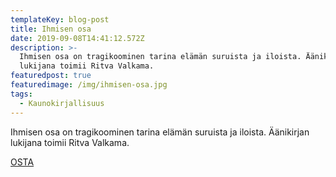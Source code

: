 ```yaml
---
templateKey: blog-post
title: Ihmisen osa
date: 2019-09-08T14:41:12.572Z
description: >-
  Ihmisen osa on tragikoominen tarina elämän suruista ja iloista. Äänikirjan
  lukijana toimii Ritva Valkama.
featuredpost: true
featuredimage: /img/ihmisen-osa.jpg
tags:
  - Kaunokirjallisuus
---
```

Ihmisen osa on tragikoominen tarina elämän suruista ja iloista. Äänikirjan lukijana toimii Ritva Valkama.

[OSTA](http://clk.tradedoubler.com/click?p(345)a(1824918)g(16952822)url(http://cdon.fi/kirjat/hotakainen%2c_kari/ihmisen_osa_%286_cd%29-12582364))
